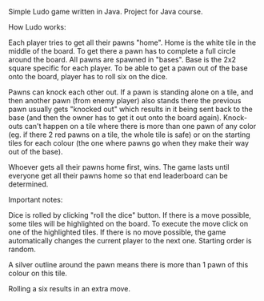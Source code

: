 Simple Ludo game written in Java. Project for Java course.

How Ludo works:

Each player tries to get all their pawns "home". Home is the white tile in the middle of the board.
To get there a pawn has to complete a full circle around the board. All pawns are spawned
in "bases". Base is the 2x2 square specific for each player. To be able to get a pawn out of
the base onto the board, player has to roll six on the dice.

Pawns can knock each other out. If a pawn is standing alone on a tile, and then
another pawn (from enemy player) also stands there the previous pawn usually gets "knocked out" which results
in it being sent back to the base (and then the owner has to get it out onto the board again).
Knock-outs can't happen on a tile where there is more than one pawn of any color 
(eg. if there 2 red pawns on a tile, the whole tile is safe) or on the starting tiles
for each colour (the one where pawns go when they make their way out of the base).

Whoever gets all their pawns home first, wins. The game lasts until everyone get all their pawns home
so that end leaderboard can be determined.

Important notes:

Dice is rolled by clicking "roll the dice" button. If there is a move possible, some tiles
will be highlighted on the board. To execute the move click on one of the highlighted tiles.
If there is no move possible, the game automatically changes the current player to the next one.
Starting order is random.

A silver outline around the pawn means there is more than 1 pawn of this colour on this tile.

Rolling a six results in an extra move.